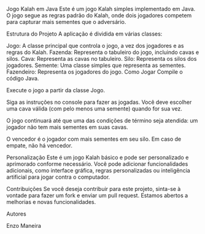 Jogo Kalah em Java
Este é um jogo Kalah simples implementado em Java. O jogo segue as regras padrão do Kalah, onde dois jogadores competem para capturar mais sementes que o adversário.

Estrutura do Projeto
A aplicação é dividida em várias classes:

Jogo: A classe principal que controla o jogo, a vez dos jogadores e as regras do Kalah.
Fazenda: Representa o tabuleiro do jogo, incluindo cavas e silos.
Cava: Representa as cavas no tabuleiro.
Silo: Representa os silos dos jogadores.
Semente: Uma classe simples que representa as sementes.
Fazendeiro: Representa os jogadores do jogo.
Como Jogar
Compile o código Java.

Execute o jogo a partir da classe Jogo.

Siga as instruções no console para fazer as jogadas. Você deve escolher uma cava válida (com pelo menos uma semente) quando for sua vez.

O jogo continuará até que uma das condições de término seja atendida: um jogador não tem mais sementes em suas cavas.

O vencedor é o jogador com mais sementes em seu silo. Em caso de empate, não há vencedor.

Personalização
Este é um jogo Kalah básico e pode ser personalizado e aprimorado conforme necessário. Você pode adicionar funcionalidades adicionais, como interface gráfica, regras personalizadas ou inteligência artificial para jogar contra o computador.

Contribuições
Se você deseja contribuir para este projeto, sinta-se à vontade para fazer um fork e enviar um pull request. Estamos abertos a melhorias e novas funcionalidades.

Autores

Enzo Maneira
